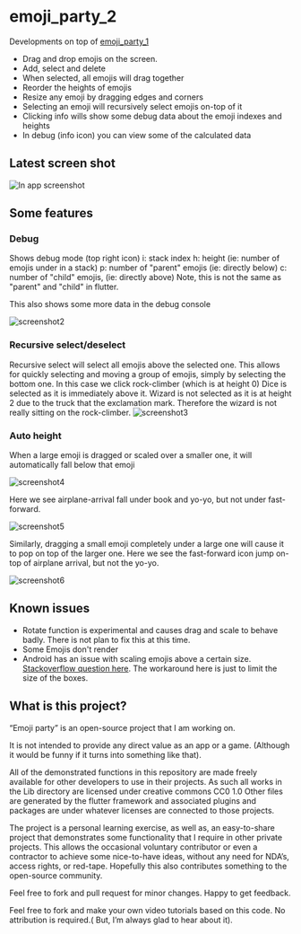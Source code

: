 # emoji_party_2

Developments on top of [emoji_party_1](https://github.com/SpiRaiL/emoji_party_1)

* Drag and drop emojis on the screen.
* Add, select and delete
* When selected, all emojis will drag together
* Reorder the heights of emojis
* Resize any emoji by dragging edges and corners
* Selecting an emoji will recursively select emojis on-top of it
* Clicking info wills show some debug data about the emoji indexes and heights
* In debug (info icon) you can view some of the calculated data

## Latest screen shot

![In app screenshot](./screenshots/Screenshot.png?raw=true "Screenshot")

## Some features

### Debug

Shows debug mode (top right icon)
i: stack index
h: height (ie: number of emojis under in a stack)
p: number of "parent" emojis (ie: directly below)
c: number of "child" emojis, (ie: directly above)
Note, this is not the same as "parent" and "child" in flutter.

This also shows some more data in the debug console

![screenshot2](./screenshots/Screenshot2.png?raw=true "Screenshot")

### Recursive select/deselect

Recursive select will select all emojis above the selected one.
This allows for quickly selecting and moving a group of emojis, simply by selecting the bottom one.
In this case we click rock-climber (which is at height 0)
Dice is selected as it is immediately above it.
Wizard is not selected as it is at height 2 due to the truck that the exclamation mark. Therefore the wizard is not really sitting on the rock-climber.
![screenshot3](./screenshots/Screenshot3.png?raw=true "Screenshot")

### Auto height

When a large emoji is dragged or scaled over a smaller one, it will automatically fall below that emoji

![screenshot4](./screenshots/Screenshot4.png?raw=true "Screenshot")

Here we see airplane-arrival fall under book and yo-yo, but not under fast-forward.

![screenshot5](./screenshots/Screenshot5.png?raw=true "Screenshot")

Similarly, dragging a small emoji completely under a large one will cause it to pop on top of the larger one. Here we see the fast-forward icon jump on-top of airplane arrival, but not the yo-yo.

![screenshot6](./screenshots/Screenshot6.png?raw=true "Screenshot")

## Known issues

* Rotate function is experimental and causes drag and scale to behave badly. There is not plan to fix this at this time.
* Some Emojis don't render
* Android has an issue with scaling emojis above a certain size. [Stackoverflow question here](https://stackoverflow.com/questions/74240624/does-flutter-have-a-way-around-androids-size-limit-on-emojis). The workaround here is just to limit the size of the boxes.

## What is this project?

“Emoji party” is an open-source project that I am working on.

It is not intended to provide any direct value as an app or a game. (Although it would be funny if it turns into something like that).

All of the demonstrated functions in this repository are made freely available for other developers to use in their projects. As such all works in the Lib directory are licensed under creative commons CC0 1.0 Other files are generated by the flutter framework and associated plugins and packages are under whatever licenses are connected to those projects.

The project is a personal learning exercise, as well as, an easy-to-share project that demonstrates some functionality that I require in other private projects. This allows the occasional voluntary contributor or even a contractor to achieve some nice-to-have ideas, without any need for NDA’s, access rights, or red-tape. Hopefully this also contributes something to the open-source community.

Feel free to fork and pull request for minor changes. Happy to get feedback.

Feel free to fork and make your own video tutorials based on this code. No attribution is required.( But, I’m always glad to hear about it).
